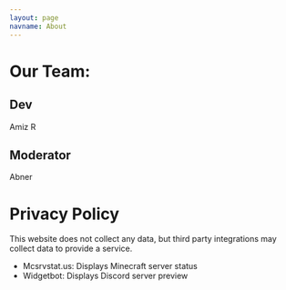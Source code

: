 ```yaml
---
layout: page
navname: About
---
```


# Our Team:

## Dev

<p title="amizr">Amiz R</p>

## Moderator

<p title="abner_jr">Abner</p>


# Privacy Policy

This website does not collect any data, but third party integrations may collect data to provide a service.

- Mcsrvstat.us: Displays Minecraft server status
- Widgetbot: Displays Discord server preview